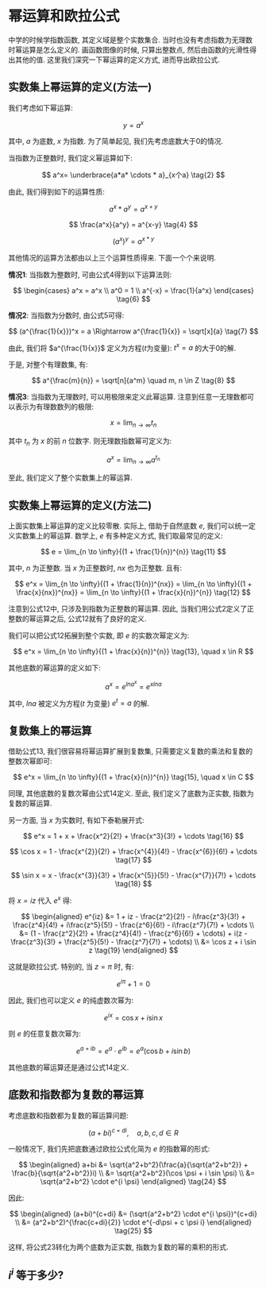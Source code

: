 # 幂运算和欧拉公式

中学的时候学指数函数, 其定义域是整个实数集合. 当时也没有考虑指数为无理数时幂运算是怎么定义的. 画函数图像的时候, 只算出整数点, 然后由函数的光滑性得出其他的值. 这里我们深究一下幂运算的定义方式, 进而导出欧拉公式.

## 实数集上幂运算的定义(方法一)

我们考虑如下幂运算:

$$
y=a^x \tag{1}
$$

其中, $a$ 为底数, $x$ 为指数. 为了简单起见, 我们先考虑底数大于0的情况.

当指数为正整数时, 我们定义幂运算如下:

$$
a^x= \underbrace{a*a* \cdots * a}_{x个a} \tag{2}
$$

由此, 我们得到如下的运算性质:

$$
a^x * a^y = a^{x+y} \tag{3}
$$

$$
\frac{a^x}{a^y} = a^{x-y} \tag{4}
$$

$$
(a^x)^y = a^{x*y} \tag{5}
$$

其他情况的运算方法都由以上三个运算性质得来.  下面一个个来说明.

**情况1**: 当指数为整数时, 可由公式4得到以下运算法则:

$$
\begin{cases}
 a^x = a^x \\
 a^0 = 1 \\
a^{-x} = \frac{1}{a^x} 
\end{cases} \tag{6}
$$

**情况2**: 当指数为分数时, 由公式5可得:

$$
(a^{\frac{1}{x}})^x = a \Rightarrow a^{\frac{1}{x}} = \sqrt[x]{a} \tag{7}
$$

由此, 我们将 $a^{\frac{1}{x}}$ 定义为方程($t$为变量): $t^x=a$ 的大于0的解.

于是, 对整个有理数集, 有:

$$
a^{\frac{m}{n}} = \sqrt[n]{a^m} \quad m, n \in Z \tag{8}
$$

**情况3**: 当指数为无理数时, 可以用极限来定义此幂运算. 注意到任意一无理数都可以表示为有理数数列的极限:

$$
x = \lim_{n \to \infty}{t_n}  \tag{9}
$$

其中 $t_n$ 为 $x$ 的前 $n$ 位数字. 则无理数指数幂可定义为:

$$
a^x = \lim_{n \to \infty}{a^{t_n}}  \tag{10}
$$

至此, 我们定义了整个实数集上的幂运算.

## 实数集上幂运算的定义(方法二)

上面实数集上幂运算的定义比较零散. 实际上, 借助于自然底数 $e$, 我们可以统一定义实数集上的幂运算. 数学上, $e$ 有多种定义方式, 我们取最常见的定义: 

$$
e = \lim_{n \to \infty}{(1 + \frac{1}{n})^{n}}  \tag{11}
$$

其中, $n$ 为正整数. 当 $x$ 为正整数时,  $nx$ 也为正整数. 且有:

$$
e^x = \lim_{n \to \infty}{(1 + \frac{1}{n})^{nx}} 
    = \lim_{n \to \infty}{(1 + \frac{x}{nx})^{nx}}  
    = \lim_{n \to \infty}{(1 + \frac{x}{n})^{n}}  \tag{12}
$$

注意到公式12中, 只涉及到指数为正整数的幂运算. 因此, 当我们用公式2定义了正整数的幂运算之后, 公式12就有了良好的定义. 

我们可以把公式12拓展到整个实数, 即 $e$ 的实数次幂定义为:

$$
e^x = \lim_{n \to \infty}{(1 + \frac{x}{n})^{n}} \tag{13}, \quad x \in R
$$

其他底数的幂运算的定义如下:

$$
a^x = e^{lna^x} = e^{xlna} \tag{14}
$$

其中, $lna$ 被定义为方程($t$ 为变量) $e^t=a$  的解.

## 复数集上的幂运算

借助公式13, 我们很容易将幂运算扩展到复数集, 只需要定义复数的乘法和复数的整数次幂即可:

$$
e^x = \lim_{n \to \infty}{(1 + \frac{x}{n})^{n}} \tag{15}, \quad x \in C
$$

同理, 其他底数的复数次幂由公式14定义. 至此, 我们定义了底数为正实数, 指数为复数的幂运算.

另一方面, 当 $x$ 为实数时, 有如下泰勒展开式:

$$
e^x = 1 + x + \frac{x^2}{2!} + \frac{x^3}{3!} + \cdots  \tag{16}
$$

$$
\cos x = 1 - \frac{x^{2}}{2!} + \frac{x^{4}}{4!} - \frac{x^{6}}{6!} + \cdots \tag{17}
$$

$$
\sin x = x - \frac{x^{3}}{3!} + \frac{x^{5}}{5!} - \frac{x^{7}}{7!} + \cdots  \tag{18}
$$

将 $x=iz$ 代入 $e^x$ 得:

$$
\begin{aligned}
e^{iz} &= 1 + iz - \frac{z^2}{2!} - i\frac{z^3}{3!} + \frac{z^4}{4!} +
 i\frac{z^5}{5!} - \frac{z^6}{6!} - i\frac{z^7}{7!} + \cdots \\
       &= (1 - \frac{z^2}{2!} + \frac{z^4}{4!} - \frac{z^6}{6!} + \cdots) +
 i(z - \frac{z^3}{3!} + \frac{z^5}{5!} - \frac{z^7}{7!} + \cdots) \\
       &= \cos z + i \sin z \tag{19}
 \end{aligned}
$$

这就是欧拉公式. 特别的, 当 $z=\pi$ 时, 有:

$$
e^{i\pi} + 1 = 0  \tag{20}
$$

因此, 我们也可以定义 $e$ 的纯虚数次幂为:

$$
e^{ix} = \cos x + i \sin x  \tag{21}
$$

则 $e$ 的任意复数次幂为:

$$
e^{a+ib} = e^a \cdot e^{ib} = e^a(\cos b + i \sin b)  \tag{22}
$$

其他底数的幂运算还是通过公式14定义.

## 底数和指数都为复数的幂运算

考虑底数和指数都为复数的幂运算问题: 

$$
(a+bi)^{c+di}, \quad a,b,c,d \in R  \tag{23}
$$

一般情况下, 我们先把底数通过欧拉公式化简为 $e$ 的指数幂的形式:

$$
\begin{aligned}
a+bi &= \sqrt{a^2+b^2}(\frac{a}{\sqrt{a^2+b^2}} + \frac{b}{\sqrt{a^2+b^2}}i) \\
     &= \sqrt{a^2+b^2}(\cos \psi + i \sin \psi)  \\
     &= \sqrt{a^2+b^2} \cdot e^{i \psi}
\end{aligned}  \tag{24}
$$

因此:

$$
\begin{aligned}
(a+bi)^{c+di} &= (\sqrt{a^2+b^2} \cdot e^{i \psi})^{c+di}  \\
              &= (a^2+b^2)^{\frac{c+di}{2}} \cdot e^{-d\psi + c \psi i}
\end{aligned}  \tag{25}
$$

这样, 将公式23转化为两个底数为正实数, 指数为复数的幂的乘积的形式.

## $i^i$ 等于多少?










